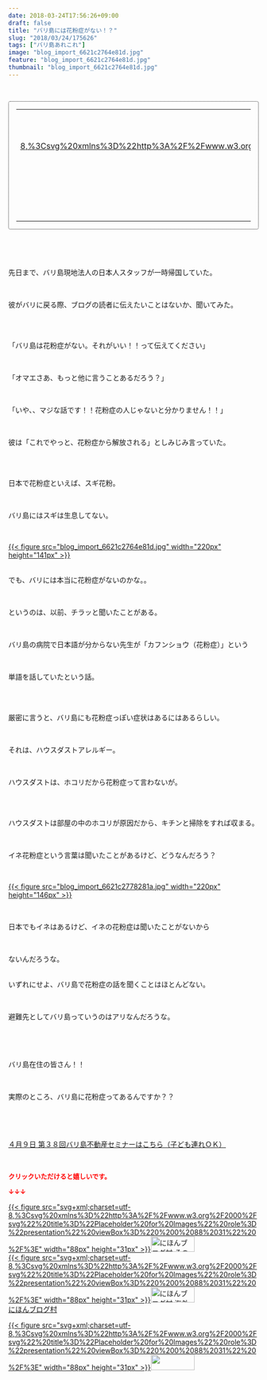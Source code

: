 ```yaml
---
date: 2018-03-24T17:56:26+09:00
draft: false
title: "バリ島には花粉症がない！？"
slug: "2018/03/24/175626"
tags: ["バリ島あれこれ"]
image: "blog_import_6621c2764e81d.jpg"
feature: "blog_import_6621c2764e81d.jpg"
thumbnail: "blog_import_6621c2764e81d.jpg"
---
```

<p> </p><div contenteditable="false" style="padding: 15px; border-radius: 4px; border: 1px dotted currentColor; border-image: none;"><table border="0" cellpadding="0" cellspacing="0" style="margin: 0px; table-layout: fixed;" width="100%">	<tbody width="100%">		<tr>			<td aligin="center" style="vertical-align: middle;" width="95"><span style="text-align: center; display: block;"><a href="affiliate.do?affiliateId=37079613" alt0="BlogAffiliate" target="_blank" rel="nofollow">{{< figure src="svg+xml;charset=utf-8,%3Csvg%20xmlns%3D%22http%3A%2F%2Fwww.w3.org%2F2000%2Fsvg%22%20title%3D%22Placeholder%20for%20Images%22%20role%3D%22presentation%22%20viewBox%3D%220%200%201%201%22%20%2F%3E"  >}}<noscript><img alt="稼げる人の常識、稼げない人の常識" border="0" data-img="affiliate" src="https://images-fe.ssl-images-amazon.com/images/I/51Ft8zEBpkL._SL160_.jpg" style="margin: 0px; vertical-align: middle; max-width: 95px;"></noscript></a></span></td>			<td style="line-height: 1.5; padding-left: 15px; vertical-align: middle;"><a href="affiliate.do?affiliateId=37079613" alt0="BlogAffiliate" target="_blank" rel="nofollow">稼げる人の常識、稼げない人の常識</a>			<div style="padding: 3px 0px;">1,200円</div>			<div style="font-size: 0.83em;">Amazon</div></td>		</tr>	</tbody></table></div><p> </p><p> </p><p>先日まで、バリ島現地法人の日本人スタッフが一時帰国していた。</p><p> </p><p>彼がバリに戻る際、ブログの読者に伝えたいことはないか、聞いてみた。</p><p> </p><p><br/>「バリ島は花粉症がない。それがいい！！って伝えてください」</p><p> </p><p>「オマエさあ、もっと他に言うことあるだろう？」</p><p> </p><p>「いや、、マジな話です！！花粉症の人じゃないと分かりません！！」</p><p> </p><p>彼は「これでやっと、花粉症から解放される」としみじみ言っていた。</p><p> </p><p><br/>日本で花粉症といえば、スギ花粉。</p><p> </p><p>バリ島にはスギは生息してない。</p><p> </p><p><a href="blog_import_6621c2764e81d.jpg">{{< figure src="blog_import_6621c2764e81d.jpg" width="220px" height="141px" >}}</a></p><p><br/>でも、バリには本当に花粉症がないのかな。。</p><p> </p><p>というのは、以前、チラッと聞いたことがある。</p><p> </p><p>バリ島の病院で日本語が分からない先生が「カフンショウ（花粉症）」という</p><p> </p><p>単語を話していたという話。</p><p> </p><p><br/>厳密に言うと、バリ島にも花粉症っぽい症状はあるにはあるらしい。</p><p> </p><p>それは、ハウスダストアレルギー。</p><p> </p><p>ハウスダストは、ホコリだから花粉症って言わないが。</p><p> </p><p><br/>ハウスダストは部屋の中のホコリが原因だから、キチンと掃除をすれば収まる。</p><p> </p><p>イネ花粉症という言葉は聞いたことがあるけど、どうなんだろう？</p><p> </p><p><a href="blog_import_6621c2778281a.jpg">{{< figure src="blog_import_6621c2778281a.jpg" width="220px" height="146px" >}}</a></p><p> </p><p>日本でもイネはあるけど、イネの花粉症は聞いたことがないから</p><p> </p><p>ないんだろうな。</p><p><br/>いずれにせよ、バリ島で花粉症の話を聞くことはほとんどない。</p><p> </p><p>避難先としてバリ島っていうのはアリなんだろうな。</p><p> </p><p> </p><p>バリ島在住の皆さん！！</p><p> </p><p>実際のところ、バリ島に花粉症ってあるんですか？？</p><p> </p><p> </p><p><span style="text-decoration: underline;"><a href="iin.co.jp" target="_blank">４月９日 第３８回バリ島不動産セミナーはこちら（子ども連れＯＫ）</a></span></p><p> </p><p><font color="#ff0000" size="2"><strong>クリックいただけると嬉しいです。</strong></font></p><p><font color="#ff0000" size="2"><strong>↓↓↓</strong></font></p><p><a href="ranking.html?p_cid=01260127" id="&amp;blogmura_banner" target="_blank">{{< figure src="svg+xml;charset=utf-8,%3Csvg%20xmlns%3D%22http%3A%2F%2Fwww.w3.org%2F2000%2Fsvg%22%20title%3D%22Placeholder%20for%20Images%22%20role%3D%22presentation%22%20viewBox%3D%220%200%2088%2031%22%20%2F%3E" width="88px" height="31px" >}}<noscript><img alt="にほんブログ村 その他生活ブログ 不動産投資へ" border="0" height="31" src="https://img-proxy.blog-video.jp/images?url=http%3A%2F%2Flife.blogmura.com%2Fhudousantoushi%2Fimg%2Fhudousantoushi88_31.gif" width="88"></noscript></a><br/><a href="ranking.html?p_cid=01260127" target="_blank">{{< figure src="svg+xml;charset=utf-8,%3Csvg%20xmlns%3D%22http%3A%2F%2Fwww.w3.org%2F2000%2Fsvg%22%20title%3D%22Placeholder%20for%20Images%22%20role%3D%22presentation%22%20viewBox%3D%220%200%2088%2031%22%20%2F%3E" width="88px" height="31px" >}}<noscript><img alt="にほんブログ村 海外生活ブログ バリ島情報へ" border="0" height="31" src="https://img-proxy.blog-video.jp/images?url=http%3A%2F%2Foverseas.blogmura.com%2Fbali%2Fimg%2Fbali88_31.gif" width="88"></noscript></a><br/><a href="ranking.html?p_cid=01260127" target="_blank">にほんブログ村</a></p><p><a href="link.php?1804582" title="人気ブログランキングへ">{{< figure src="svg+xml;charset=utf-8,%3Csvg%20xmlns%3D%22http%3A%2F%2Fwww.w3.org%2F2000%2Fsvg%22%20title%3D%22Placeholder%20for%20Images%22%20role%3D%22presentation%22%20viewBox%3D%220%200%2088%2031%22%20%2F%3E" width="88px" height="31px" >}}<noscript><img border="0" height="31" src="https://blog.with2.net/img/banner/banner_22.gif" width="88"></noscript></a></p><p> </p>

